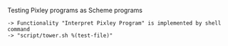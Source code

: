 Testing Pixley programs as Scheme programs

    -> Functionality "Interpret Pixley Program" is implemented by shell command
    -> "script/tower.sh %(test-file)"
